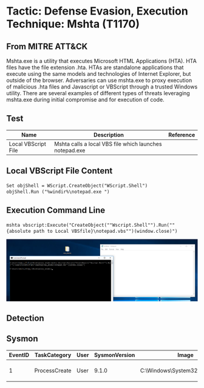<h1> Tactic: Defense Evasion, Execution
Technique: Mshta (T1170)  </h1>
<h2> From MITRE ATT&CK </h2>

Mshta.exe is a utility that executes Microsoft HTML Applications (HTA). HTA files have the file extension .hta. HTAs are standalone applications that execute using the same models and technologies of Internet Explorer, but outside of the browser.                   Adversaries can use mshta.exe to proxy execution of malicious .hta files and Javascript or VBScript through a trusted Windows utility. There are several examples of different types of threats leveraging mshta.exe during initial compromise and for execution of code.

<h2> Test </h2>

Name                | Description                                                | Reference
------------------- | --------------------------------------------------         | ------------
Local VBScript File | Mshta calls a local VBS file which launches notepad.exe    | 

## Local VBScript File Content
```
Set objShell = WScript.CreateObject("WScript.Shell")
objShell.Run ("%windir%\notepad.exe ")
```
## Execution Command Line 
```
mshta vbscript:Execute("CreateObject(""Wscript.Shell"").Run(""{absolute path to Local VBSfile}\notepad.vbs"")(window.close)")
```
![Windows10; VBScript](mshta_images/s4_mshta_2.png)

<h2> Detection </h2>

## Sysmon 

EventID | TaskCategory   | User  | SysmonVersion | Image                            |  Commandline | ParentImage
------- | ---------------|-------|---------------|----------------------------------| -------------|----------------------|
1       | ProcessCreate  |User   | 9.1.0         | C:\Windows\System32\rundll32.exe | mshta vbscript:Execute("CreateObject(""Wscript.Shell"").Run(""C:\Users\{user}\Desktop\new_atomic\notepad.vbs"")(window.close)") | cmd.exe
